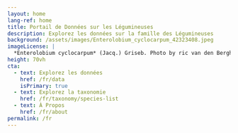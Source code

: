 ```yaml
---
layout: home
lang-ref: home
title: Portail de Données sur les Légumineuses
description: Explorez les données sur la famille des Légumineuses
background: /assets/images/Enterolobium_cyclocarpum_42323408.jpeg
imageLicense: |
  *Enterolobium cyclocarpum* (Jacq.) Griseb. Photo by ric van den Berghe via [iNaturalist](https://www.gbif.org/occurrence/2609325904)
height: 70vh
cta:
  - text: Explorez les données
    href: /fr/data
    isPrimary: true
  - text: Explorez la taxonomie
    href: /fr/taxonomy/species-list
  - text: À Propos
    href: /fr/about
permalink: /fr
---
```





